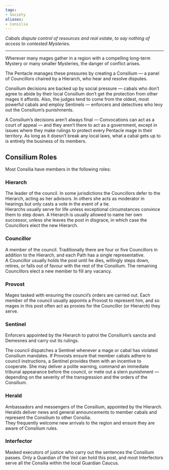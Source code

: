 ```yaml
---
tags:
- Society
aliases:
- Consilia
---
```


_Cabals dispute control of resources and real estate, to say nothing of access to contested Mysteries._

---

Wherever many mages gather in a region with a compelling long-term Mystery or many smaller Mysteries, the danger of conflict arises.

The Pentacle manages these pressures by creating a Consilium — a panel of Councillors chaired by a Hierarch, who hear and resolve disputes.

Consilium decisions are backed up by social pressure — cabals who don’t agree to abide by their local Consilium don’t get the protection from other mages it affords. Also, the judges tend to come from the oldest, most powerful cabals and employ Sentinels — enforcers and detectives who levy out the Consilium’s punishments.

A Consilium’s decisions aren’t always final — Convocations can act as a court of appeal — and they aren’t there to act as a government, except in issues where they make rulings to protect every Pentacle mage in their territory. As long as it doesn’t break any local laws, what a cabal gets up to is entirely the business of its members.

## Consilium Roles

Most Consilia have members in the following roles:

### Hierarch

The leader of the council. In some jurisdictions the Councillors defer to the Hierarch, acting as her advisors. In others she acts as moderator in hearings but only casts a vote in the event of a tie.\
Hierarchs usually serve for life unless exceptional circumstances convince them to step down. A Hierarch is usually allowed to name her own successor, unless she leaves the post in disgrace, in which case the Councillors elect the new Hierarch.

### Councillor

A member of the council. Traditionally there are four or five Councillors in addition to the Hierarch, and each Path has a single representative.\
A Councillor usually holds the post until he dies, willingly steps down, retires, or falls out of favour with the rest of the Consilium. The remaining Councillors elect a new member to fill any vacancy.

### Provost

Mages tasked with ensuring the council’s orders are carried out. Each member of the council usually appoints a Provost to represent him, and so mages in this post often act as proxies for the Councillor (or Hierarch) they serve.

### Sentinel

Enforcers appointed by the Hierarch to patrol the Consilium’s sancta and Demesnes and carry out its rulings.

The council dispatches a Sentinel whenever a mage or cabal has violated Consilium mandates. If Provosts ensure that member cabals adhere to council instructions, a Sentinel provides them with an incentive to cooperate. She may deliver a polite warning, command an immediate tribunal appearance before the council, or mete out a stern punishment — depending on the severity of the transgression and the orders of the Consilium.

### Herald

Ambassadors and messengers of the Consilium, appointed by the Hierarch. Heralds deliver news and general announcements to member cabals and represent the Consilium to other Consilia.\
They frequently welcome new arrivals to the region and ensure they are aware of Consilium rules.

### Interfector

Masked executors of justice who carry out the sentences the Consilium passes. Only a Guardian of the Veil can hold this post, and most Interfectors serve all the Consilia within the local Guardian Caucus.